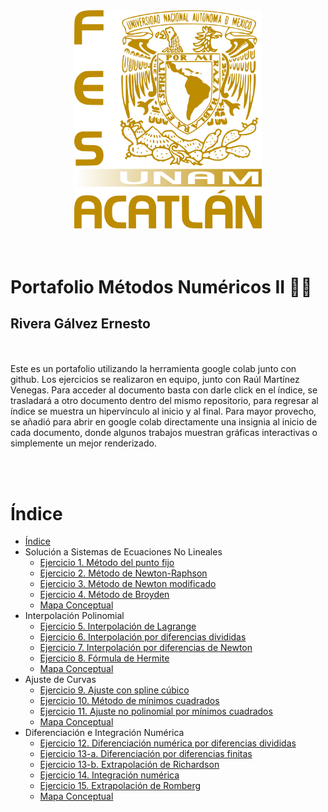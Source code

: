 <div class="img-container">
<center>
<img src="escudo-d.png"
     alt="Logo"
     style="width:300px; text-align:"center";" />
</center>
</div>
<br><br>

# Portafolio Métodos Numéricos II :technologist:
## Rivera Gálvez Ernesto
<br>
<br>
Este es un portafolio utilizando la herramienta google colab junto con github. Los ejercicios se realizaron en equipo, junto con Raúl Martínez Venegas. Para acceder al documento basta con darle click en el índice, se trasladará a otro documento dentro del mismo repositorio, para regresar al índice se muestra un hipervínculo al inicio y al final. Para mayor provecho, se añadió para abrir en google colab directamente una insignia al inicio de cada documento, donde algunos trabajos muestran gráficas interactivas o simplemente un mejor renderizado.

<br> <br>
# Índice

- [Índice](#índice)
- Solución a Sistemas de Ecuaciones No Lineales
  - [Ejercicio 1. Método del punto fijo](https://github.com/neto-riga/metodos_numericos_2/blob/main/1_m%C3%A9todo_del_punto_fijo.ipynb)
  - [Ejercicio 2. Método de Newton-Raphson](https://github.com/neto-riga/metodos_numericos_2/blob/main/2_m%C3%A9todo_de_newton_raphson.ipynb)
  - [Ejercicio 3. Método de Newton modificado](https://github.com/neto-riga/metodos_numericos_2/blob/main/3_m%C3%A9todo_de_newton_raphson.ipynb)
  - [Ejercicio 4. Método de Broyden](https://github.com/neto-riga/metodos_numericos_2/blob/main/4_M%C3%A9todo_de_Broyden.ipynb)
  - [Mapa Conceptual](https://github.com/neto-riga/Metodos_Numericos/blob/main/Ejercicio_0_mapa.md)
- Interpolación Polinomial
  - [Ejercicio 5. Interpolación de Lagrange](https://github.com/neto-riga/metodos_numericos_2/blob/main/5_interpolaci%C3%B3n_de_lagrange.ipynb)
  - [Ejercicio 6. Interpolación por diferencias divididas](https://github.com/neto-riga/metodos_numericos_2/blob/main/6_interpolaci%C3%B3n_diferencias_divididas.ipynb)
  - [Ejercicio 7. Interpolación por diferencias de Newton](https://github.com/neto-riga/metodos_numericos_2/blob/main/7_interpolaci%C3%B3n_por_diferencias_de_newton.ipynb)
  - [Ejercicio 8. Fórmula de Hermite](https://github.com/neto-riga/metodos_numericos_2/blob/main/8_formula_de_hermite.ipynb)
  - [Mapa Conceptual](https://github.com/neto-riga/metodos_numericos_2/blob/main/mapa_u2.md)
- Ajuste de Curvas
  - [Ejercicio 9. Ajuste con spline cúbico](https://github.com/neto-riga/metodos_numericos_2/blob/main/9_spline_cubico.ipynb)
  - [Ejercicio 10. Método de mínimos cuadrados](https://github.com/neto-riga/metodos_numericos_2/blob/main/10_metodo_de_minimos_cuadrados.ipynb)
  - [Ejercicio 11. Ajuste no polinomial por mínimos cuadrados](https://github.com/neto-riga/metodos_numericos_2/blob/main/11_ajuste_polinomial.ipynb)
  - [Mapa Conceptual](https://github.com/neto-riga/metodos_numericos_2/blob/main/mapa_u3.md)
- Diferenciación e Integración Numérica
  - [Ejercicio 12. Diferenciación numérica por diferencias divididas](https://github.com/neto-riga/metodos_numericos_2/blob/main/12_diferenciacion_numerica_por_diferencias_divididas.ipynb)
  - [Ejercicio 13-a. Diferenciación por diferencias finitas](https://github.com/neto-riga/metodos_numericos_2/blob/main/13_diferencias_finitas.ipynb)
  - [Ejercicio 13-b. Extrapolación de Richardson](https://github.com/neto-riga/Metodos_Numericos/blob/main/Ejercicio_15_Potencia.ipynb)
  - [Ejercicio 14. Integración numérica](https://github.com/neto-riga/metodos_numericos_2/blob/main/14_integracion_numerica.ipynb)
  - [Ejercicio 15. Extrapolación de Romberg](https://github.com/neto-riga/metodos_numericos_2/blob/main/15_extrapolacion_de_romberg.ipynb)
  - [Mapa Conceptual](https://github.com/neto-riga/metodos_numericos_2/blob/main/mapa_u4.md)
